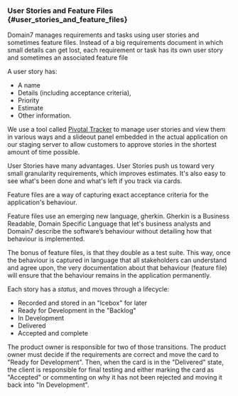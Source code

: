 ### User Stories and Feature Files {#user_stories_and_feature_files}

Domain7 manages requirements and tasks using user stories and sometimes feature files.
Instead of a big requirements document in which small details can get lost,
each requirement or task has its own user story and sometimes an associated feature file

A user story has:
* A name
* Details (including acceptance criteria),
* Priority
* Estimate
* Other information.

We use a tool called [Pivotal Tracker](http://pivotaltracker.com) to manage user stories and view them in various ways and a slideout panel embedded in the actual application on our staging server to allow customers to approve stories in the shortest amount of time possible.

User Stories have many advantages.
User Stories push us toward very small granularity requirements, which improves estimates.
It's also easy to see what's been done and what's left if you track via cards.

Feature files are a way of capturing exact acceptance criteria for the application's behaviour.

Feature files use an emerging new language, gherkin. Gherkin is a Business Readable, Domain Specific Language that let's business analysts and Domain7 describe the software’s behaviour without detailing how that behaviour is implemented. 

The bonus of feature files, is that they double as a test suite. This way, once the behaviour is captured in language that all stakeholders can understand and agree upon, the very documentation about that behaviour (feature file) will ensure that the behaviour remains in the application permanently.

Each story has a *status*, and moves through a lifecycle:

* Recorded and stored in an "Icebox" for later
* Ready for Development in the "Backlog"
* In Development
* Delivered 
* Accepted and complete

The product owner is responsible for two of those transitions.
The product owner must decide if the requirements are correct and move the card to
"Ready for Development".
Then, when the card is in the "Delivered" state,
the client is responsible for final testing and either marking the
card as "Accepted" or commenting on why it has not been rejected and moving it back
into "In Development".
